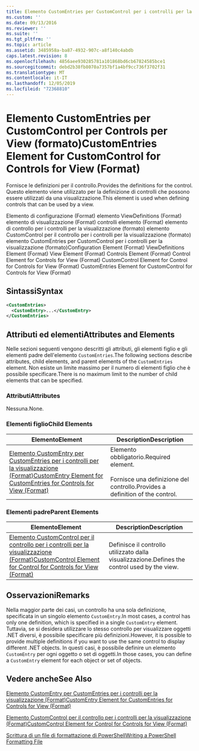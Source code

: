 ```yaml
---
title: Elemento CustomEntries per CustomControl per i controlli per la visualizzazione (Format) | Microsoft Docs
ms.custom: ''
ms.date: 09/13/2016
ms.reviewer: ''
ms.suite: ''
ms.tgt_pltfrm: ''
ms.topic: article
ms.assetid: 3485958a-ba87-4932-907c-a8f140c4abdb
caps.latest.revision: 8
ms.openlocfilehash: 4856aee930285781a101868bd6cb67824585bce1
ms.sourcegitcommit: debd2b38fb8070a7357bf1a4bf9cc736f3702f31
ms.translationtype: MT
ms.contentlocale: it-IT
ms.lasthandoff: 12/05/2019
ms.locfileid: "72368810"
---
```

# <a name="customentries-element-for-customcontrol-for-controls-for-view-format"></a><span data-ttu-id="f03b5-102">Elemento CustomEntries per CustomControl per Controls per View (formato)</span><span class="sxs-lookup"><span data-stu-id="f03b5-102">CustomEntries Element for CustomControl for Controls for View (Format)</span></span>

<span data-ttu-id="f03b5-103">Fornisce le definizioni per il controllo.</span><span class="sxs-lookup"><span data-stu-id="f03b5-103">Provides the definitions for the control.</span></span> <span data-ttu-id="f03b5-104">Questo elemento viene utilizzato per la definizione di controlli che possono essere utilizzati da una visualizzazione.</span><span class="sxs-lookup"><span data-stu-id="f03b5-104">This element is used when defining controls that can be used by a view.</span></span>

<span data-ttu-id="f03b5-105">Elemento di configurazione (Format) elemento ViewDefinitions (Format) elemento di visualizzazione (Format) controlli elemento (Format) elemento di controllo per i controlli per la visualizzazione (formato) elemento CustomControl per il controllo per i controlli per la visualizzazione (formato) elemento CustomEntries per CustomControl per i controlli per la visualizzazione (formato)</span><span class="sxs-lookup"><span data-stu-id="f03b5-105">Configuration Element (Format) ViewDefinitions Element (Format) View Element (Format) Controls Element (Format) Control Element for Controls for View (Format) CustomControl Element for Control for Controls for View (Format) CustomEntries Element for CustomControl for Controls for View (Format)</span></span>

## <a name="syntax"></a><span data-ttu-id="f03b5-106">Sintassi</span><span class="sxs-lookup"><span data-stu-id="f03b5-106">Syntax</span></span>

```xml
<CustomEntries>
  <CustomEntry>...</CustomEntry>
</CustomEntries>
```

## <a name="attributes-and-elements"></a><span data-ttu-id="f03b5-107">Attributi ed elementi</span><span class="sxs-lookup"><span data-stu-id="f03b5-107">Attributes and Elements</span></span>

<span data-ttu-id="f03b5-108">Nelle sezioni seguenti vengono descritti gli attributi, gli elementi figlio e gli elementi padre dell'elemento `CustomEntries`.</span><span class="sxs-lookup"><span data-stu-id="f03b5-108">The following sections describe attributes, child elements, and parent elements of the `CustomEntries` element.</span></span> <span data-ttu-id="f03b5-109">Non esiste un limite massimo per il numero di elementi figlio che è possibile specificare.</span><span class="sxs-lookup"><span data-stu-id="f03b5-109">There is no maximum limit to the number of child elements that can be specified.</span></span>

### <a name="attributes"></a><span data-ttu-id="f03b5-110">Attributi</span><span class="sxs-lookup"><span data-stu-id="f03b5-110">Attributes</span></span>

<span data-ttu-id="f03b5-111">Nessuna.</span><span class="sxs-lookup"><span data-stu-id="f03b5-111">None.</span></span>

### <a name="child-elements"></a><span data-ttu-id="f03b5-112">Elementi figlio</span><span class="sxs-lookup"><span data-stu-id="f03b5-112">Child Elements</span></span>

|<span data-ttu-id="f03b5-113">Elemento</span><span class="sxs-lookup"><span data-stu-id="f03b5-113">Element</span></span>|<span data-ttu-id="f03b5-114">Description</span><span class="sxs-lookup"><span data-stu-id="f03b5-114">Description</span></span>|
|-------------|-----------------|
|[<span data-ttu-id="f03b5-115">Elemento CustomEntry per CustomEntries per i controlli per la visualizzazione (Format)</span><span class="sxs-lookup"><span data-stu-id="f03b5-115">CustomEntry Element for CustomEntries for Controls for View (Format)</span></span>](./customentry-element-for-customentries-for-controls-for-view-format.md)|<span data-ttu-id="f03b5-116">Elemento obbligatorio.</span><span class="sxs-lookup"><span data-stu-id="f03b5-116">Required element.</span></span><br /><br /> <span data-ttu-id="f03b5-117">Fornisce una definizione del controllo.</span><span class="sxs-lookup"><span data-stu-id="f03b5-117">Provides a definition of the control.</span></span>|

### <a name="parent-elements"></a><span data-ttu-id="f03b5-118">Elementi padre</span><span class="sxs-lookup"><span data-stu-id="f03b5-118">Parent Elements</span></span>

|<span data-ttu-id="f03b5-119">Elemento</span><span class="sxs-lookup"><span data-stu-id="f03b5-119">Element</span></span>|<span data-ttu-id="f03b5-120">Description</span><span class="sxs-lookup"><span data-stu-id="f03b5-120">Description</span></span>|
|-------------|-----------------|
|[<span data-ttu-id="f03b5-121">Elemento CustomControl per il controllo per i controlli per la visualizzazione (Format)</span><span class="sxs-lookup"><span data-stu-id="f03b5-121">CustomControl Element for Control for Controls for View (Format)</span></span>](./customcontrol-element-for-control-for-controls-for-view-format.md)|<span data-ttu-id="f03b5-122">Definisce il controllo utilizzato dalla visualizzazione.</span><span class="sxs-lookup"><span data-stu-id="f03b5-122">Defines the control used by the view.</span></span>|

## <a name="remarks"></a><span data-ttu-id="f03b5-123">Osservazioni</span><span class="sxs-lookup"><span data-stu-id="f03b5-123">Remarks</span></span>

<span data-ttu-id="f03b5-124">Nella maggior parte dei casi, un controllo ha una sola definizione, specificata in un singolo elemento `CustomEntry`.</span><span class="sxs-lookup"><span data-stu-id="f03b5-124">In most cases, a control has only one definition, which is specified in a single `CustomEntry` element.</span></span> <span data-ttu-id="f03b5-125">Tuttavia, se si desidera utilizzare lo stesso controllo per visualizzare oggetti .NET diversi, è possibile specificare più definizioni.</span><span class="sxs-lookup"><span data-stu-id="f03b5-125">However, it is possible to provide multiple definitions if you want to use the same control to display different .NET objects.</span></span> <span data-ttu-id="f03b5-126">In questi casi, è possibile definire un elemento `CustomEntry` per ogni oggetto o set di oggetti.</span><span class="sxs-lookup"><span data-stu-id="f03b5-126">In those cases, you can define a `CustomEntry` element for each object or set of objects.</span></span>

## <a name="see-also"></a><span data-ttu-id="f03b5-127">Vedere anche</span><span class="sxs-lookup"><span data-stu-id="f03b5-127">See Also</span></span>

[<span data-ttu-id="f03b5-128">Elemento CustomEntry per CustomEntries per i controlli per la visualizzazione (Format)</span><span class="sxs-lookup"><span data-stu-id="f03b5-128">CustomEntry Element for CustomEntries for Controls for View (Format)</span></span>](./customentry-element-for-customentries-for-controls-for-view-format.md)

[<span data-ttu-id="f03b5-129">Elemento CustomControl per il controllo per i controlli per la visualizzazione (Format)</span><span class="sxs-lookup"><span data-stu-id="f03b5-129">CustomControl Element for Control for Controls for View (Format)</span></span>](./customcontrol-element-for-control-for-controls-for-view-format.md)

[<span data-ttu-id="f03b5-130">Scrittura di un file di formattazione di PowerShell</span><span class="sxs-lookup"><span data-stu-id="f03b5-130">Writing a PowerShell Formatting File</span></span>](./writing-a-powershell-formatting-file.md)
